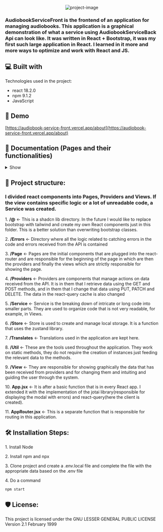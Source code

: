<p align="center"><img src="https://socialify.git.ci/Straicur/AudiobookServiceFront/image?description=1&amp;descriptionEditable=Manage%20and%20share%20audiobooks&amp;font=Jost&amp;language=1&amp;name=1&amp;theme=Dark" alt="project-image"></p>

<h3>AudiobookServiceFront is the frontend of an application for managing audiobooks. This application is a graphical demonstration of what a service using AudiobookServiceBack Api can look like. It was written in React + Bootstrap, it was my first such large application in React. I learned in it more and more ways to optimize and work with React and JS.</h2>

<h2>💻 Built with</h2>

Technologies used in the project:

*   react 18.2.0
*   npm 9.1.2
*   JavaScript

<h2>🚀 Demo</h2>

[https://audiobook-service-front.vercel.app/about](https://audiobook-service-front.vercel.app/about)

<h2>🧐 Documentation (Pages and their functionalities)</h2>
<details>
  <summary>Show</summary>
    <h3>The application makes heavy use of cache and local storage. Cache management is improved by react-query library, which is also used in handling queries and their errors. The zustand and jotai libraries, on the other hand, use local storage and manage the required data there. </br> </br>
    To send queries we use the fetch function, the entire query handling is contained in the HandleFetch function, which contains logic related to sending the preferred language in queries, downloading blob files and most importantly throwing errors, which the system converts into classes in the Errors folder, so it knows what error was returned by the API.
    </h3>
    <div>
      <ol>
        <li><h3><b>Admin</b></h3>
          <ul>
            <li><h3><b>Navigation bar</b></h3></li>
            The navigation bar is on every page so it simplifies navigating through the app. It additionally includes language change and notifications(small 0 is the latest notifications)
            <p align="center"><img src="https://github.com/user-attachments/assets/7de740c6-73b9-454c-a4b6-e1057317a81f" alt="project-image"></p>
            The list of notifications displays starting with the latest and can be further expanded to include older and older notifications. Hovering over a notification marks it as displayed.
            <p align="center"><img src="https://github.com/user-attachments/assets/6a4d2e53-4147-4150-a64c-74de4808bc69" alt="project-image"></p>
            <li><h3><b>Main</b></h3></li>
            This page displays only simple data about the application and what has happened in the last week
            <p align="center"><img src="https://github.com/user-attachments/assets/a05794aa-9b35-4034-a6ed-f8849b510a56" alt="project-image"></p>
            <li><h3><b>Categories</b></h3></li>
            The list of categories is a tree and can be expanded in depth 
            <p align="center"><img src="https://github.com/user-attachments/assets/eeb589fa-5622-4bf7-8d1a-ce111d9f8626" alt="project-image"></p>
            Adding a category
            <p align="center"><img src="https://github.com/user-attachments/assets/48d02357-0f04-4d6b-b17f-605bc739f1ac" alt="project-image"></p>
            Editing category
            <p align="center"><img src="https://github.com/user-attachments/assets/2212067b-ecac-4ac9-8dd2-0aa2d06960be" alt="project-image"></p>
            On each page, at the very bottom of the page, there is a button that displays a modal with the json data the application received from the API
            <p align="center"><img src="https://github.com/user-attachments/assets/63430b7f-7ca5-4692-af54-1bc531cf5e32" alt="project-image"></p>
            <li><h3><b>Category</b></h3></li>
            List of audiobooks that are in the category
            <p align="center"><img src="https://github.com/user-attachments/assets/b0b55971-7ec0-49c9-8bf6-fdc4e70fd7a4" alt="project-image"></p>
            Details of a particular audiobook. These are truncated details and are not the entire audiobook edition. To open the full edition, open Full Edit
            <p align="center"><img src="https://github.com/user-attachments/assets/13fe65d1-3daf-496f-b41c-1c142556101e" alt="project-image"></p>
            <li><h3><b>Audiobook</b></h3></li>
            <p align="center"><img src="https://github.com/user-attachments/assets/ba42e04c-41d7-4690-89fe-d04518b188c2" alt="project-image"></p>
            These are the full details of the audiobook with complete editing
            <p align="center"><img src="https://github.com/user-attachments/assets/33d82f99-60a3-43a8-ac41-6b89c3df4516" alt="project-image"></p>
            <li><h3><b>Audiobooks</b></h3></li>
            List of all audiobooks
            <p align="center"><img src="https://github.com/user-attachments/assets/e5a68ea3-3bfe-48d0-8166-31a073a70811" alt="project-image"></p>
            Adding an audiobook. Select the required data
            <p align="center"><img src="https://github.com/user-attachments/assets/27b7fe8c-bcfb-4dc1-8211-c1aedd9e6e28" alt="project-image"></p>
            <p align="center"><img src="https://github.com/user-attachments/assets/72ce6edf-902c-40d2-8c75-d5d3c86f893c" alt="project-image"></p>
            Audiobook list has accurate search for audiobooks
            <p align="center"><img src="https://github.com/user-attachments/assets/5849edc0-ddf3-42f0-90e0-2287a21ed132" alt="project-image"></p>
            <li><h3><b>Users</b></h3></li>
           List of all users
            <p align="center"><img src="https://github.com/user-attachments/assets/94d1321b-839d-4564-a409-d09259a81d2a" alt="project-image"></p>
            <p align="center"><img src="https://github.com/user-attachments/assets/4d71c216-3470-468f-ad62-f25e744ffcef" alt="project-image"></p>
            <p align="center"><img src="https://github.com/user-attachments/assets/25feee46-54a5-4520-9d84-e6d1ebee75e0" alt="project-image"></p>
            Users list has accurate search for users
            <p align="center"><img src="https://github.com/user-attachments/assets/4d73b4c2-2a64-43b8-9e85-de91c10b8d5a" alt="project-image"></p>
            <li><h3><b>Notifications</b></h3></li>
            List of all notifications
            <p align="center"><img src="https://github.com/user-attachments/assets/99732cee-d4dc-4aa2-9b6f-2350570241c1" alt="project-image"></p>
            As you can see there is pagination in each list
            <p align="center"><img src="https://github.com/user-attachments/assets/f4190ca7-a937-4682-834f-998d316a6371" alt="project-image"></p>
            <p align="center"><img src="https://github.com/user-attachments/assets/eb2467a9-e3e1-41ab-95bb-6166c86d67f2" alt="project-image"></p>
            Notification details and editing
            <p align="center"><img src="https://github.com/user-attachments/assets/55a18d01-ebc7-432e-aa41-efe25adf2ce4" alt="project-image"></p>
            Notification list has accurate search for notifications
            <p align="center"><img src="https://github.com/user-attachments/assets/c3d9d6e2-0137-4db2-9286-dc36dcffee6d" alt="project-image"></p>
            <li><h3><b>Reports</b></h3></li>
            List of all reports. Underlined in red are submissions that have not yet been processed by the administrator
            <p align="center"><img src="https://github.com/user-attachments/assets/5f4cae8f-2414-4545-ade2-25dd9b23fc74" alt="project-image"></p>
            <p align="center"><img src="https://github.com/user-attachments/assets/1e4eea79-3ca1-4ec7-beab-9656280fb37f" alt="project-image"></p>
            Report list has accurate search for reports
            <p align="center"><img src="https://github.com/user-attachments/assets/cbaf3ec0-629a-4143-bc76-1f354fd2cae0" alt="project-image"></p>
            <li><h3><b>Technical breaks</b></h3></li>
            List of all technical breaks
            <p align="center"><img src="https://github.com/user-attachments/assets/271864c1-dc1f-448b-b1b4-c7a8bf02cba3" alt="project-image"></p>
            Technical break list has accurate search for technical breaks
            <p align="center"><img src="https://github.com/user-attachments/assets/00146a13-3dac-4c81-bea3-3ee91ce10794" alt="project-image"></p>
            <li><h3><b>Cache</b></h3></li>
            This page allows you to clean API cache and cache and local storage of your web application. The site was created because without these tools testing is cumbersome and heavy
            <p align="center"><img src="https://github.com/user-attachments/assets/947ff1ef-4b46-4cbc-a708-7b2f067e47c6" alt="project-image"></p>
          </ul>
        </li>
        <li><h3><b>User</b></h3>
          <ul>
            <li><h3><b>Login</b></h3></li>
            <p align="center"><img src="https://github.com/user-attachments/assets/f311645e-102e-43a6-aaad-9f4d13dd2095" alt="project-image"></p>
            <li><h3><b>Register</b></h3></li>
            <p align="center"><img src="https://github.com/user-attachments/assets/b3593e45-7d1a-44db-9b17-52fba0339900" alt="project-image"></p>
            <li><h3><b>Forgot</b></h3></li>
            Insert email to get email with reset of your password.
            <p align="center"><img src="https://github.com/user-attachments/assets/baef55ce-df6d-439c-8a2d-1d117c913996" alt="project-image"></p>
            <li><h3><b>Navigation bar</b></h3></li>
            Navigation bar is similar to the administrator but has additional settings.
            <p align="center"><img src="https://github.com/user-attachments/assets/5ad03b02-6799-45d7-b348-e03bef5ac825" alt="project-image"></p>
            <p align="center"><img src="https://github.com/user-attachments/assets/8195eb33-715f-4fb3-8b22-2e4ee135c59f" alt="project-image"></p>
            <li><h3><b>Main</b></h3></li>
            The page displays a list of audiobooks divided into categories, audiobooks and category must be active. The proposed list is created after listening to the appropriate number of audiobooks and the next audiobooks are proposed, which are selected based on the most listened to category.
            <p align="center"><img src="https://github.com/user-attachments/assets/13e1262e-b4b0-4a66-bd2e-8d3b68c40571" alt="project-image"></p>
            The site also has an audiobook search engine. It searches by author or title of the audiobook
            <p align="center"><img src="https://github.com/user-attachments/assets/22f08611-b69e-47a5-b643-cd955ca47dcf" alt="project-image"></p>
            These are full details of the audiobook, allow you to listen to mp3 files divided into parts. After listening to enough parts, the ability to rate and comment on the audiobook is unlocked. As you can see, the details also save the last part you listened to, and when you open it again, the application will offer to start listening from the point where you left off.
            <p align="center"><img src="https://github.com/user-attachments/assets/82f9c265-7242-4044-919e-5d6c14e0dc69" alt="project-image"></p>
            <li><h3><b>My List</b></h3></li>
            This is a list of favorite audiobooks that allows better access to them 
            <p align="center"><img src="https://github.com/user-attachments/assets/cd52303b-8916-4fbf-a3c9-795af8df154d" alt="project-image"></p>
            <li><h3><b>Account Settings</b></h3></li>
            <p align="center"><img src="https://github.com/user-attachments/assets/007dd71d-5945-4ffb-9968-d5a3ca18e701" alt="project-image"></p>
            <p align="center"><img src="https://github.com/user-attachments/assets/69beb5ab-53fc-4f26-85d1-f90776a39571" alt="project-image"></p>
            <p align="center"><img src="https://github.com/user-attachments/assets/0339b0fb-c742-4ac6-b819-a8b3651731a3" alt="project-image"></p>
            <p align="center"><img src="https://github.com/user-attachments/assets/79419679-3142-4d2a-bd7a-127aa4b424d0" alt="project-image"></p>
            <p align="center"><img src="https://github.com/user-attachments/assets/9ce2ef22-f2d3-49b5-ace2-5a2b0d06120b" alt="project-image"></p>
            <p align="center"><img src="https://github.com/user-attachments/assets/aef73bc4-1538-4b4d-becf-0eacab038bef" alt="project-image"></p>
            <li><h3><b>Help</b></h3></li>
            <p align="center"><img src="https://github.com/user-attachments/assets/998a3ea2-2070-4a67-899a-f9b45df5097e" alt="project-image"></p>
            <li><h3><b>Report</b></h3></li>
            If there is an error or problem in the application, the user has the option to add a report.
            <p align="center"><img src="https://github.com/user-attachments/assets/aa495ae3-994c-402a-893f-fd5ca2a6e9bb" alt="project-image"></p>
            <p align="center"><img src="https://github.com/user-attachments/assets/08fc33ed-5109-4ff8-8cfb-848502cf3870" alt="project-image"></p>
            <p align="center"><img src="https://github.com/user-attachments/assets/e3813f0b-a37c-4ba7-bb6f-78747bb638f1" alt="project-image"></p>
            <li><h3><b>My reports</b></h3></li>
            A list to get a better view of what is happening with user submissions. When accepted or rejected, the user will get a notification.
            <p align="center"><img src="https://github.com/user-attachments/assets/5a0d706c-d883-4590-b3f9-595d92ac7c90" alt="project-image"></p>
            <p align="center"><img src="https://github.com/user-attachments/assets/c729a13c-8aa7-48d3-ada9-241f8b5c544f" alt="project-image"></p>
            <li><h3><b>About</b></h3></li>
            <p align="center"><img src="https://github.com/user-attachments/assets/11530836-cf9a-4b46-aa29-40e07aa47e73" alt="project-image"></p>
            <li><h3><b>Private Policy</b></h3></li>
            <p align="center"><img src="https://github.com/user-attachments/assets/3e17df2f-c7d9-4c00-a7cf-d3dfafa184cb" alt="project-image"></p>
            <li><h3><b>Technical Break</b></h3></li>
            During a technical break, the user cannot access the application. This is the time during which the administrator can work quietly on managing the application.
            <p align="center"><img src="https://github.com/user-attachments/assets/229f2d7a-537b-48aa-a37b-41d7f57cd8ee" alt="project-image"></p>
          </ul>
        </li>
      </ol>
    </div>
</details>

<h2>🔧 Project structure:</h2>
<h3>I divided react components into Pages, Providers and Views. If the view contains specific logic or a lot of unreadable code, a Service was created.</h3>

<p>1. <b>/@</b> <- This is a shadcn lib directory. In the future I would like to replace bootstrap with tailwind and create my own React components just in this folder. This is a better solution than overwriting bootstrap classes.</p>
<p>2. <b>/Errors</b> <- Directory where all the logic related to catching errors in the code and errors received from the API is contained</p>
<p>3. <b>/Page</b> <- Pages are the initial components that are plugged into the react-router and are responsible for the beginning of the page in which are then the providers and finally the views which are strictly responsible for showing the page.</p>
<p>4. <b>/Providers</b> <- Providers are components that manage actions on data received from the API. It is in them that I retrieve data using the GET and POST methods, and in them that I change that data using PUT, PATCH and DELETE. The data in the react-query cache is also changed</p>
<p>5. <b>/Service</b> <- Service is the breaking down of intricate or long code into smaller parts. They are used to organize code that is not very readable, for example, in Views.</p>
<p>6. <b>/Store</b> <- Store is used to create and manage local storage. It is a function that uses the zustand library. </p>
<p>7. <b>/Translates</b> <- Translations used in the application are kept here.</p>
<p>8. <b>/Util</b> <- These are the tools used throughout the application. They work on static methods, they do not require the creation of instances just feeding the relevant data to the methods.</p>
<p>9. <b>/View</b> <- They are responsible for showing graphically the data that has been received from providers and for changing them and intuiting and guiding the user through the system.</p>
<p>10. <b>App.jsx</b> <- It is after a basic function that is in every React app. I extended it with the implementation of the jotai library(responsible for displaying the modal with errors) and react-query(here the client is created).</p>
<p>11. <b>AppRouter.jsx</b> <- This is a separate function that is responsible for routing in this application.</p>

<h2>🛠️ Installation Steps:</h2>

<p>1. Install Node</p>

<p>2. Install npm and npx</p>

<p>3. Clone project and create a .env.local file and complete the file with the appropriate data based on the .env file </p>

<p>4. Do a command</p>

```
npm start
```

<h2>🛡️ License:</h2>

This project is licensed under the GNU LESSER GENERAL PUBLIC LICENSE Version 2.1 February 1999
